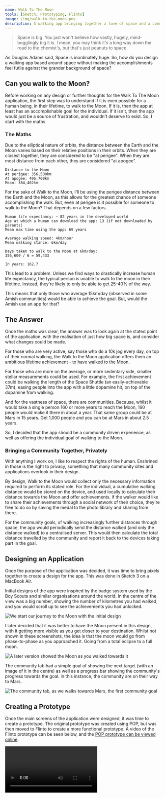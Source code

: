 ```yaml
---
name: Walk To The Moon
tools: [Sketch, Prototyping, Flinto]
image: /img/walk-to-the-moon.png
description: A walking app bringing together a love of space and a community-driven approach.
---
```


> Space is big. You just won't believe how vastly, hugely, mind- bogglingly big it is. I mean, you may think it's a long way down the road to the chemist's, but that's just peanuts to space.

As Douglas Adams said, Space is inordinately huge. So, how do you design a walking app based around space without making the accomplishments feel futile against the grander background of space?

## Can you walk to the Moon?
Before working on any design or further thoughts for the Walk To The Moon application, the first step was to understand if it is even possible for a human being, in their lifetime, to walk to the Moon. If it is, then the app at least has an accomplishable goal for the individual. If it isn't, then the app would just be a source of frustration, and wouldn't deserve to exist. So, I start with the maths.

### The Maths
Due to the elliptical nature of orbits, the distance between the Earth and the Moon varies based on their relative positions in their orbits. When they are closest together, they are considered to be "at perigee". When they are most distance from each other, they are considered "at apogee".

```
Distance to the Moon
At perigee: 356,500km 
At apogee: 406,700km
Mean: 384,402km
```

For the sake of Walk to the Moon, I'll be using the perigee distance between the Earth and the Moon, as this allows for the greatest chance of someone accomplishing the walk. But, even at perigee is it possible for someone to walk to the Moon? That depends on a few factors.

```
Human life expectancy: ~ 82 years in the developed world
Age at which a human can download the app: 13 (if not downloaded by parents)
Mean max time using the app: 69 years

Average walking speed: 4km/hour
Mean walking stance: 6km/day

Days taken to walk to the Moon at 6km/day:
356,600 / 6 = 59,433

In years: 162.7
```

This lead to a problem. Unless we find ways to drastically increase human life expectancy, the typical person is unable to walk to the moon in their lifetime. Instead, they're likely to only be able to get 25-40% of the way.

This means that only those who average 15km/day (observed in some Amish communities) would be able to achieve the goal. But, would the Amish use an app for that? 

## The Answer
Once the maths was clear, the answer was to look again at the stated point of the application, with the realisation of just how big space is, and consider what changes could be made.

For those who are very active, say those who do a 10k jog every day, on top of their normal walking, the Walk to the Moon application offers them an ambitious lifetime achievement - to have walked to the Moon.

For those who are more on the average, or more sedentary side, smaller stellar measurements could be used. For example, the first achievement could be walking the length of the Space Shuttle (an easily-achievable 37m), easing people into the app with a little dopamine hit, on top of the dopamine from walking. 

And for the vastness of space, there are communities. Because, whilst it would take a single person 160 or more years to reach the Moon, 160 people would make it there in about a year. That same group could be at Mars in 15 years. Get 1,000 people and you can be at Mars in about 2.5 years.

So, I decided that the app should be a community driven experience, as well as offering the individual goal of walking to the Moon.

### Bringing a Community Together, Privately
With anything I work on, I like to respect the rights of the human. Enshrined in those is the right to privacy, something that many community sites and applications overlook in their design.

By design, Walk to the Moon would collect only the necessary information required to perform its stated role. For the individual, a cumulative walking distance would be stored on the device, and used locally to calculate their distance towards the Moon and offer achievements. If the walker would like to share their achievements through a social network of their choice, they're free to do so by saving the medal to the photo library and sharing from there.

For the community goals, of walking increasingly further distances through space, the app would periodically send the distance walked (and only the distance walked) to a centralised server. This would then calculate the total distance travelled by the community and report it back to the devices taking part in the goal.

## Designing an Application
Once the purpose of the application was decided, it was time to bring pixels together to create a design for the app. This was done in Sketch 3 on a MacBook Air.

Initial designs of the app were inspired by the badge system used by the Boy Scouts and similar organisations around the world. In the centre of the view was a big number, showing the number of kilometres you had walked, and you would scroll up to see the achievements you had unlocked.

![We start our journey to the Moon with the initial design](/img/walk-to-the-moon/home.png)

I later decided that it was better to have the Moon present in this design, with it getting more visible as you get closer to your destination. Whilst not shown in these screenshots, the idea is that the moon would go from phase-to-phase as you approached it. Going from a total eclipse to a full moon.

![A later version showed the Moon as you walked towards it](/img/walk-to-the-moon/moon.png)

The community tab had a simple goal of showing the next target (with an image of it in the centre) as well as a progress bar showing the community's progress towards the goal. In this instance, the community are on their way to Mars.

![The community tab, as we walks towards Mars, the first community goal](/img/walk-to-the-moon/community.png)

## Creating a Prototype
Once the main screens of the application were designed, it was time to create a prototype. The original prototype was created using POP, but was then moved to Flinto to create a more functional prototype. A video of the Flinto prototype can be seen below, and the [POP prototype can be viewed online](https://marvelapp.com/2j99679).

![Video of the Origami Prototype](/img/walk-to-the-moon/prototype.mov)
